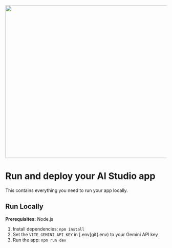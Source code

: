 <div align="center">
<img width="1200" height="475" alt="GHBanner" src="https://github.com/user-attachments/assets/0aa67016-6eaf-458a-adb2-6e31a0763ed6" />
</div>

# Run and deploy your AI Studio app

This contains everything you need to run your app locally.


## Run Locally

**Prerequisites:**  Node.js


1. Install dependencies:
   `npm install`
2. Set the `VITE_GEMINI_API_KEY` in [.env]git(.env) to your Gemini API key
3. Run the app:
   `npm run dev`
